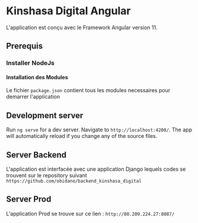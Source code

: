 # Kinshasa Digital Angular
L'application est conçu avec le Framework Angular version 11.

## Prerequis

### Installer NodeJs

#### Installation des Modules
Le fichier  `package.json` contient tous les modules necessaires pour demarrer l'application

## Development server

Run `ng serve` for a dev server. Navigate to `http://localhost:4200/`. The app will automatically reload if you change any of the source files.

## Server Backend
L'application est interfacée avec une application Django lequels codes se trouvent sur le repository suivant
`https://github.com/obidano/backend_kinshasa_digital`

## Server Prod
L'application Prod se trouve sur ce lien :
`http://80.209.224.27:8087/`
